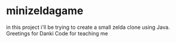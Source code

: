 # minizeldagame
in this project i'll be trying to create a small zelda clone using Java. Greetings for Danki Code for teaching me
